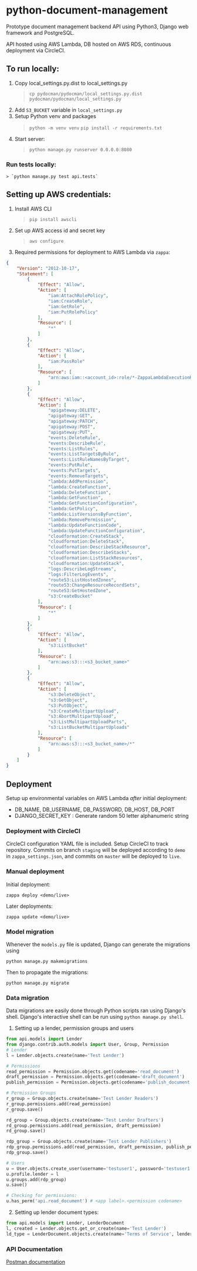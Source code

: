 # python-document-management

Prototype document management backend API using Python3, Django web framework and PostgreSQL.

API hosted using AWS Lambda, DB hosted on AWS RDS, continuous deployment via CircleCI.

## To run locally:

1. Copy local_settings.py.dist to local_settings.py
    > `cp pydocman/pydocman/local_settings.py.dist pydocman/pydocman/local_settings.py`
2. Add `S3_BUCKET` variable in `local_settings.py`
3. Setup Python venv and packages
    > `python -m venv venv`
    > `pip install -r requirements.txt`
4. Start server:
    > `python manage.py runserver 0.0.0.0:8080`

### Run tests locally:
    > `python manage.py test api.tests`

## Setting up AWS credentials:

1. Install AWS CLI
    > `pip install awscli`
2. Set up AWS access id and secret key
    > `aws configure`
3. Required permissions for deployment to AWS Lambda via `zappa`:

```json
{
    "Version": "2012-10-17",
    "Statement": [
        {
            "Effect": "Allow",
            "Action": [
                "iam:AttachRolePolicy",
                "iam:CreateRole",
                "iam:GetRole",
                "iam:PutRolePolicy"
            ],
            "Resource": [
                "*"
            ]
        },
        {
            "Effect": "Allow",
            "Action": [
                "iam:PassRole"
            ],
            "Resource": [
                "arn:aws:iam::<account_id>:role/*-ZappaLambdaExecutionRole"
            ]
        },
        {
            "Effect": "Allow",
            "Action": [
                "apigateway:DELETE",
                "apigateway:GET",
                "apigateway:PATCH",
                "apigateway:POST",
                "apigateway:PUT",
                "events:DeleteRule",
                "events:DescribeRule",
                "events:ListRules",
                "events:ListTargetsByRule",
                "events:ListRuleNamesByTarget",
                "events:PutRule",
                "events:PutTargets",
                "events:RemoveTargets",
                "lambda:AddPermission",
                "lambda:CreateFunction",
                "lambda:DeleteFunction",
                "lambda:GetFunction",
                "lambda:GetFunctionConfiguration",
                "lambda:GetPolicy",
                "lambda:ListVersionsByFunction",
                "lambda:RemovePermission",
                "lambda:UpdateFunctionCode",
                "lambda:UpdateFunctionConfiguration",
                "cloudformation:CreateStack",
                "cloudformation:DeleteStack",
                "cloudformation:DescribeStackResource",
                "cloudformation:DescribeStacks",
                "cloudformation:ListStackResources",
                "cloudformation:UpdateStack",
                "logs:DescribeLogStreams",
                "logs:FilterLogEvents",
                "route53:ListHostedZones",
                "route53:ChangeResourceRecordSets",
                "route53:GetHostedZone",
                "s3:CreateBucket"
            ],
            "Resource": [
                "*"
            ]
        },
        {
            "Effect": "Allow",
            "Action": [
                "s3:ListBucket"
            ],
            "Resource": [
                "arn:aws:s3:::<s3_bucket_name>"
            ]
        },
        {
            "Effect": "Allow",
            "Action": [
                "s3:DeleteObject",
                "s3:GetObject",
                "s3:PutObject",
                "s3:CreateMultipartUpload",
                "s3:AbortMultipartUpload",
                "s3:ListMultipartUploadParts",
                "s3:ListBucketMultipartUploads"
            ],
            "Resource": [
                "arn:aws:s3:::<s3_bucket_name>/*"
            ]
        }
    ]
}
```
## Deployment
Setup up environmental variables on AWS Lambda _after_ initial deployment:
* DB_NAME, DB_USERNAME, DB_PASSWORD, DB_HOST, DB_PORT
* DJANGO_SECRET_KEY : Generate random 50 letter alphanumeric string

### Deployment with CircleCI
CircleCI configuration YAML file is included. Setup CircleCI to track repository.
Commits on branch `staging` will be deployed according to `demo` in `zappa_settings.json`,
and commits on `master` will be deployed to `live`.

### Manual deployment
Initial deployment:

    zappa deploy <demo/live>

Later deployments:

    zappa update <demo/live>

### Model migration
Whenever the `models.py` file is updated, Django can generate the migrations using

    python manage.py makemigrations
    
Then to propagate the migrations:

    python manage.py migrate

### Data migration

Data migrations are easily done through Python scripts ran using Django's shell.
Django's interactive shell can be run using `python manage.py shell`.

1. Setting up a lender, permission groups and users
```python
from api.models import Lender
from django.contrib.auth.models import User, Group, Permission
# Lender
l = Lender.objects.create(name='Test Lender')

# Permissions
read_permission = Permission.objects.get(codename='read_document')
draft_permission = Permission.objects.get(codename='draft_document')
publish_permission = Permission.objects.get(codename='publish_document')

# Permission Groups
r_group = Group.objects.create(name='Test Lender Readers')
r_group.permissions.add(read_permission)
r_group.save()

rd_group = Group.objects.create(name='Test Lender Drafters')
rd_group.permissions.add(read_permission, draft_permission)
rd_group.save()

rdp_group = Group.objects.create(name='Test Lender Publishers')
rdp_group.permissions.add(read_permission, draft_permission, publish_permission)
rdp_group.save()

# Users
u = User.objects.create_user(username='testuser1', password='testuser1')
u.profile.lender = l
u.groups.add(rdp_group)
u.save()

# Checking for permissions:
u.has_perm('api.read_document') # <app label>.<permission codename>
```

2. Setting up lender document types:
```python
from api.models import Lender, LenderDocument
l, created = Lender.objects.get_or_create(name='Test Lender')
ld_type = LenderDocument.objects.create(name='Terms of Service', lender=l)
```

### API Documentation
[Postman documentation](https://documenter.getpostman.com/view/3474948/pydocman/7Lt5eX5)
